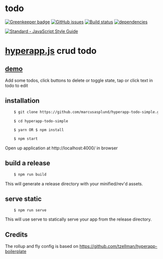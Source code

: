 # todo

[![Greenkeeper badge](https://badges.greenkeeper.io/marcusasplund/hyperapp-todo-simple.svg)](https://greenkeeper.io/)
[![GitHub issues](https://img.shields.io/github/issues/marcusasplund/hyperapp-todo-simple.svg)](https://github.com/marcusasplund/hyperapp-todo-simple/issues)
[![Build status](https://travis-ci.org/marcusasplund/hyperapp-todo-simple.svg?branch=master)](https://travis-ci.org/marcusasplund/hyperapp-todo-simple)
[![dependencies](https://david-dm.org/marcusasplund/hyperapp-todo-simple.svg)](https://david-dm.org/marcusasplund/hyperapp-todo-simple)


[![Standard - JavaScript Style Guide](https://cdn.rawgit.com/feross/standard/master/badge.svg)](https://github.com/feross/standard)

# [hyperapp.js](https://github.com/hyperapp/hyperapp) crud todo

## [demo](https://pap.as/hyperapp/todo/)

Add some todos, click buttons to delete or toggle state, tap or click text in todo to edit

## installation

````bash
    $ git clone https://github.com/marcusasplund/hyperapp-todo-simple.git
 
    $ cd hyperapp-todo-simple
 
    $ yarn OR $ npm install

    $ npm start
````

Open up application at http://localhost:4000/ in browser

## build a release

````bash
    $ npm run build

````
This will generate a release directory with your minified/rev'd assets.


## serve static

````bash
    $ npm run serve

````

This will use serve to statically serve your app from the release directory.

## Credits

The rollup and fly config is based on https://github.com/tzellman/hyperapp-boilerplate
